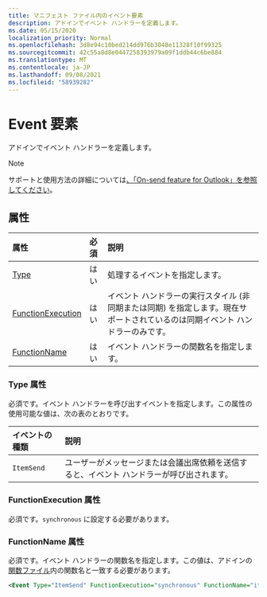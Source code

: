 ```yaml
---
title: マニフェスト ファイル内のイベント要素
description: アドインでイベント ハンドラーを定義します。
ms.date: 05/15/2020
localization_priority: Normal
ms.openlocfilehash: 3d8e94c10bed214dd976b3048e11328f10f99325
ms.sourcegitcommit: 42c55a8d8e0447258393979a09f1ddb44c6be884
ms.translationtype: MT
ms.contentlocale: ja-JP
ms.lasthandoff: 09/08/2021
ms.locfileid: "58939282"
---
```

# <a name="event-element"></a>Event 要素

アドインでイベント ハンドラーを定義します。

> [!NOTE]
> サポートと使用方法の詳細については[、「On-send feature for Outlook」を参照してください](../../outlook/outlook-on-send-addins.md)。

## <a name="attributes"></a>属性

|  属性  |  必須  |  説明  |
|:-----|:-----|:-----|
|  [Type](#type-attribute)  |  はい  | 処理するイベントを指定します。 |
|  [FunctionExecution](#functionexecution-attribute)  |  はい  | イベント ハンドラーの実行スタイル (非同期または同期) を指定します。現在サポートされているのは同期イベント ハンドラーのみです。 |
|  [FunctionName](#functionname-attribute)  |  はい  | イベント ハンドラーの関数名を指定します。 |

### <a name="type-attribute"></a>Type 属性

必須です。イベント ハンドラーを呼び出すイベントを指定します。この属性の使用可能な値は、次の表のとおりです。

|  イベントの種類  |  説明  |
|:-----|:-----|
|  `ItemSend`  |  ユーザーがメッセージまたは会議出席依頼を送信すると、イベント ハンドラーが呼び出されます。  |

### <a name="functionexecution-attribute"></a>FunctionExecution 属性

必須です。`synchronous` に設定する必要があります。

### <a name="functionname-attribute"></a>FunctionName 属性

必須です。イベント ハンドラーの関数名を指定します。この値は、アドインの[関数ファイル](functionfile.md)内の関数名と一致する必要があります。

```xml
<Event Type="ItemSend" FunctionExecution="synchronous" FunctionName="itemSendHandler" />
```
